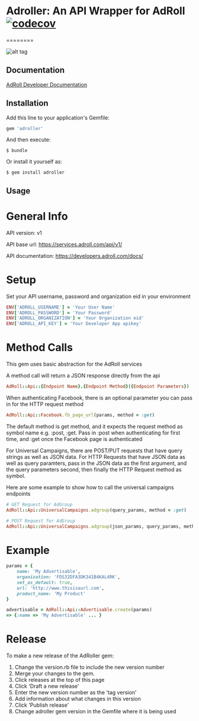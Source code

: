 # Adroller: An API Wrapper for AdRoll [![codecov](https://codecov.io/gh/springbot/adroller/branch/master/graph/badge.svg)](https://codecov.io/gh/springbot/adroller)
========

![alt tag](https://upload.wikimedia.org/wikipedia/commons/8/86/AdRoll.png)

## Documentation
[AdRoll Developer Documentation](https://developers.adroll.com/index.html)

## Installation

Add this line to your application's Gemfile:

```ruby
gem 'adroller'
```

And then execute:

    $ bundle

Or install it yourself as:

    $ gem install adroller

## Usage

General Info
============

API version: v1

API base url: https://services.adroll.com/api/v1/

API documentation: https://developers.adroll.com/docs/

Setup
=====

Set your API username, password and organization eid in your environment

```ruby
ENV['ADROLL_USERNAME'] = 'Your User Name'
ENV['ADROLL_PASSWORD'] = 'Your Password'
ENV['ADROLL_ORGANIZATION'] = 'Your Organization eid'
ENV['ADROLL_API_KEY'] = 'Your Developer App apikey'
```

Method Calls
============

This gem uses basic abstraction for the AdRoll services

A method call will return a JSON response directly from the api

```ruby
AdRoll::Api::{Endpoint Name}.{Endpoint Method}({Endpoint Parameters})
```

When authenticating Facebook, there is an optional parameter you can pass in for the HTTP request method
``` ruby
AdRoll::Api::Facebook.fb_page_url(params, method = :get)
```
The default method is get method, and it expects the request method as symbol name e.g. :post, :get.
Pass in :post when authenticating for first time, and :get once the Facebook page is authenticated


For Universal Campaigns, there are POST/PUT requests that have query strings as well as JSON data.
For HTTP Requests that have JSON data as well as query paramters, pass in the JSON data as the first argument,
and the query parameters second, then finally the HTTP Request method as symbol.

Here are some example to show how to call the universal campaigns endpoints
``` ruby
# GET Request for AdGroup
AdRoll::Api::UniversalCampaigns.adgroup(query_params, method = :get)

# POST Request for AdGroup
AdRoll::Api::UniversalCampaigns.adgroup(json_params, query_params, method = :post)
```

Example
=========

```ruby
params = {
    name: 'My Advertisable',
    organization: 'FDS32DFA3DK341B4KAL4RK',
    set_as_default: true,
    url: 'http://www.thisisaurl.com',
    product_name: 'My Product'
}

advertisable = AdRoll::Api::Advertisable.create(params)
=> {:name => 'My Advertisable' ... }
```


Release
=========

To make a new release of the AdRoller gem:
1. Change the version.rb file to include the new version number
2. Merge your changes to the gem.
3. Click releases at the top of this page
4. Click 'Draft a new release'
5. Enter the new version number as the 'tag version'
6. Add information about what changes in this version
7. Click 'Publish release'
8. Change adroller gem version in the Gemfile where it is being used
